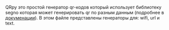 QRpy это простой генератор qr-кодов который использует библиотеку segno которая может генерировать qr по разным данным (подробнее в [докуменации](https://segno.readthedocs.io/en/latest/)).
В этом файле представлены генераторы для: wifi, url и  text.
